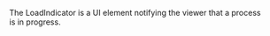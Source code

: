 The LoadIndicator is&nbsp;a&nbsp;UI element notifying the viewer that a&nbsp;process is&nbsp;in&nbsp;progress.